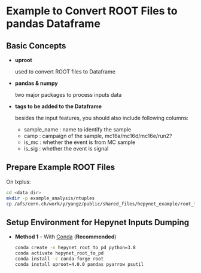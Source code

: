 # **Example to Convert ROOT Files to pandas Dataframe**

## **Basic Concepts**

- **uproot**

  used to convert ROOT files to Dataframe

- **pandas & numpy**

  two major packages to process inputs data

- **tags to be added to the Dataframe**

  besides the input features, you should also include following columns:

  - sample_name : name to identify the sample
  - camp : campaign of the sample, mc16a/mc16d/mc16e/run2?
  - is_mc : whether the event is from MC sample
  - is_sig : whether the event is signal

## **Prepare Example ROOT Files**

On lxplus:

```bash
cd <data dir>
mkdir -p example_analysis/ntuples
cp /afs/cern.ch/work/y/yangz/public/shared_files/hepynet_example/root_files/*  example_analysis/ntuples
```

## **Setup Environment for Hepynet Inputs Dumping**

- **Method 1** - With [Conda](https://www.anaconda.com/) (**Recommended**)

  ```bash
  conda create -n hepynet_root_to_pd python=3.8
  conda activate hepynet_root_to_pd
  conda install -c conda-forge root
  conda install uproot=4.0.0 pandas pyarrow psutil
  ```
